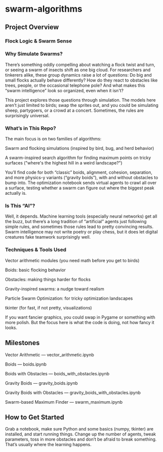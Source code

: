 # swarm-algorithms

## Project Overview
### Flock Logic & Swarm Sense
### Why Simulate Swarms?
There’s something oddly compelling about watching a flock twist and turn, or seeing a swarm of insects shift as one big cloud. For researchers and tinkerers alike, these group dynamics raise a lot of questions: Do big and small flocks actually behave differently? How do they react to obstacles like trees, people, or the occasional telephone pole? And what makes this “swarm intelligence” look so organized, even when it isn't?

This project explores those questions through simulation. The models here aren’t just limited to birds; swap the sprites out, and you could be simulating sheep, partygoers, or a crowd at a concert. Sometimes, the rules are surprisingly universal.

### What’s in This Repo?
The main focus is on two families of algorithms:

Swarm and flocking simulations (inspired by bird, bug, and herd behavior)

A swarm-inspired search algorithm for finding maximum points on tricky surfaces ("where's the highest hill in a weird landscape?")

You’ll find code for both “classic” boids, alignment, cohesion, separation, and more physics-y variants (“gravity boids”), with and without obstacles to bump into. The optimization notebook sends virtual agents to crawl all over a surface, testing whether a swarm can figure out where the biggest peak actually is.

### Is This “AI”?
Well, it depends. Machine learning tools (especially neural networks) get all the buzz, but there’s a long tradition of “artificial” agents just following simple rules, and sometimes those rules lead to pretty convincing results. Swarm intelligence may not write poetry or play chess, but it does let digital creatures fake teamwork surprisingly well.

### Techniques & Tools Used
Vector arithmetic modules (you need math before you get to birds)

Boids: basic flocking behavior

Obstacles: making things harder for flocks

Gravity-inspired swarms: a nudge toward realism

Particle Swarm Optimization: for tricky optimization landscapes

tkinter (for fast, if not pretty, visualizations)

If you want fancier graphics, you could swap in Pygame or something with more polish. But the focus here is what the code is doing, not how fancy it looks.

## Milestones
Vector Arithmetic — vector_arithmetic.ipynb

Boids — boids.ipynb

Boids with Obstacles — boids_with_obstacles.ipynb

Gravity Boids — gravity_boids.ipynb

Gravity Boids with Obstacles — gravity_boids_with_obstacles.ipynb

Swarm-based Maximum Finder — swarm_maximum.ipynb

## How to Get Started
Grab a notebook, make sure Python and some basics (numpy, tkinter) are installed, and start running things. Change up the number of agents, tweak parameters, toss in more obstacles and don’t be afraid to break something. That’s usually where the learning happens.
